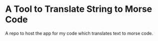 # A Tool to Translate String to Morse Code
A repo to host the app for my code which translates text to morse code.
